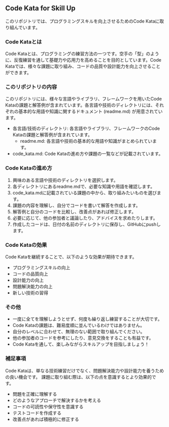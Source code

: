 ## Code Kata for Skill Up

このリポジトリでは、プログラミングスキルを向上させるためのCode Kataに取り組んでいます。

### Code Kataとは

Code Kataとは、プログラミングの練習方法の一つです。空手の「型」のように、反復練習を通して基礎力や応用力を高めることを目的としています。Code Kataでは、様々な課題に取り組み、コードの品質や設計能力を向上させることができます。

### このリポジトリの内容

このリポジトリには、様々な言語やライブラリ、フレームワークを用いたCode Kataの課題と解答例が含まれています。各言語や技術のディレクトリには、それぞれの基本的な用語や知識に関するドキュメント (readme.md) が用意されています。

- 各言語/技術のディレクトリ: 各言語やライブラリ、フレームワークのCode Kataの課題と解答例が含まれています。
  - readme.md: 各言語や技術の基本的な用語や知識がまとめられています。
- code_kata.md: Code Kataの進め方や課題の一覧などが記載されています。

### Code Kataの進め方

1. 興味のある言語や技術のディレクトリを選択します。
2. 各ディレクトリにあるreadme.mdで、必要な知識や用語を確認します。
3. code_kata.mdに記載されている課題の中から、取り組みたいものを選びます。
4. 課題の内容を理解し、自分でコードを書いて解答を作成します。
5. 解答例と自分のコードを比較し、改善点があれば修正します。
6. 必要に応じて、他の参加者と議論したり、アドバイスを求めたりします。
7. 作成したコードは、日付の名前のディレクトリに保存し、GitHubにpushします。

### Code Kataの効果

Code Kataを継続することで、以下のような効果が期待できます。

- プログラミングスキルの向上
- コードの品質向上
- 設計能力の向上
- 問題解決能力の向上
- 新しい技術の習得

### その他

- 一度に全てを理解しようとせず、何度も繰り返し練習することが大切です。
- Code Kataの課題は、難易度順に並んでいるわけではありません。
- 自分のレベルに合わせて、無理のない範囲で取り組んでください。
- 他の参加者のコードを参考にしたり、意見交換をすることも有益です。
- Code Kataを通して、楽しみながらスキルアップを目指しましょう！

### 補足事項

Code Kataは、単なる技術練習だけでなく、問題解決能力や設計能力を養うための良い機会です。
課題に取り組む際は、以下の点を意識するとより効果的です。

- 問題を正確に理解する
- どのようなアプローチで解決するかを考える
- コードの可読性や保守性を意識する
- テストコードを作成する
- 改善点があれば積極的に修正する



